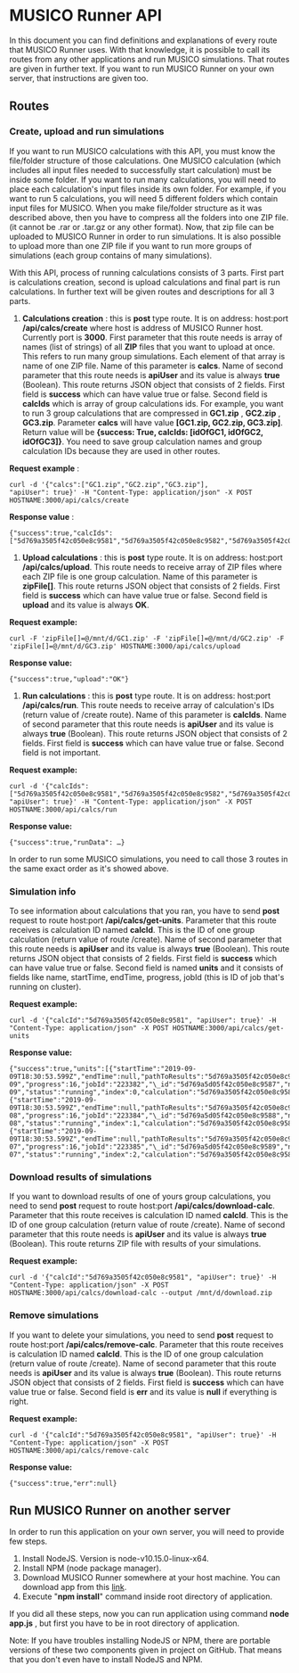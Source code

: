 # MUSICO Runner API

In this document you can find definitions and explanations of every route that MUSICO Runner uses. With that knowledge, it is possible to call its routes from any other applications and run MUSICO simulations. That routes are given in further text. If you want to run MUSICO Runner on your own server, that instructions are given too.

## Routes

### Create, upload and run simulations

If you want to run MUSICO calculations with this API, you must know the file/folder structure of those calculations. One MUSICO calculation (which includes all input files needed to successfully start calculation) must be inside some folder. If you want to run many calculations, you will need to place each calculation's input files inside its own folder. For example, if you want to run 5 calculations, you will need 5 different folders which contain input files for MUSICO. When you make file/folder structure as it was described above, then you have to compress all the folders into one ZIP file. (it cannot be .rar or .tar.gz or any other format). Now, that zip file can be uploaded to MUSICO Runner in order to run simulations. It is also possible to upload more than one ZIP file if you want to run more groups of simulations (each group contains of many simulations).

With this API, process of running calculations consists of 3 parts. First part is calculations creation, second is upload calculations and final part is run calculations. In further text will be given routes and descriptions for all 3 parts.

1. **Calculations creation** : this is **post** type route. It is on address: host:port **/api/calcs/create** where host is address of MUSICO Runner host. Currently port is **3000**. First parameter that this route needs is array of names (list of strings) of all **ZIP** files that you want to upload at once. This refers to run many group simulations. Each element of that array is name of one ZIP file. Name of this parameter is **calcs**. Name of second parameter that this route needs is **apiUser** and its value is always **true** (Boolean). This route returns JSON object that consists of 2 fields. First field is **success** which can have value true or false. Second field is **calcIds** which is array of group calculations ids. For example, you want to run 3 group calculations that are compressed in **GC1.zip** , **GC2.zip** , **GC3.zip**. Parameter **calcs** will have value **[GC1.zip, GC2.zip, GC3.zip]**. Return value will be **{success: True, calcIds: [**idOfGC1, idOfGC2, idOfGC3**]}**. You need to save group calculation names and group calculation IDs because they are used in other routes.

**Request example** :

    curl -d '{"calcs":["GC1.zip","GC2.zip","GC3.zip"], 
    "apiUser": true}' -H "Content-Type: application/json" -X POST HOSTNAME:3000/api/calcs/create    

**Response value** :

    {"success":true,"calcIds":["5d769a3505f42c050e8c9581","5d769a3505f42c050e8c9582","5d769a3505f42c050e8c9583"]}

1. **Upload calculations** : this is **post** type route. It is on address: host:port **/api/calcs/upload**. This route needs to receive array of ZIP files where each ZIP file is one group calculation. Name of this parameter is **zipFile[]**. This route returns JSON object that consists of 2 fields. First field is **success** which can have value true or false. Second field is **upload** and its value is always **OK**.

**Request example:** 

    curl -F 'zipFile[]=@/mnt/d/GC1.zip' -F 'zipFile[]=@/mnt/d/GC2.zip' -F 'zipFile[]=@/mnt/d/GC3.zip' HOSTNAME:3000/api/calcs/upload

**Response value:** 

    {"success":true,"upload":"OK"}

1. **Run calculations** : this is **post** type route. It is on address: host:port **/api/calcs/run**. This route needs to receive array of calculation's IDs (return value of /create route). Name of this parameter is **calcIds**. Name of second parameter that this route needs is **apiUser** and its value is always **true** (Boolean). This route returns JSON object that consists of 2 fields. First field is **success** which can have value true or false. Second field is not important.

**Request example:** 

    curl -d '{"calcIds":["5d769a3505f42c050e8c9581","5d769a3505f42c050e8c9582","5d769a3505f42c050e8c9583"], "apiUser": true}' -H "Content-Type: application/json" -X POST HOSTNAME:3000/api/calcs/run

**Response value:** 

    {"success":true,"runData": …}

In order to run some MUSICO simulations, you need to call those 3 routes in the same exact order as it's showed above.

### Simulation info

To see information about calculations that you ran, you have to send **post** request to route host:port **/api/calcs/get-units**. Parameter that this route receives is calculation ID named **calcId**. This is the ID of one group calculation (return value of route /create). Name of second parameter that this route needs is **apiUser** and its value is always **true** (Boolean). This route returns JSON object that consists of 2 fields. First field is **success** which can have value true or false. Second field is named **units** and it consists of fields like name, startTime, endTime, progress, jobId (this is ID of job that's running on cluster).

**Request example:** 

    curl -d '{"calcId":"5d769a3505f42c050e8c9581", "apiUser": true}' -H "Content-Type: application/json" -X POST HOSTNAME:3000/api/calcs/get-units

**Response value:** 

    {"success":true,"units":[{"startTime":"2019-09-09T18:30:53.599Z","endTime":null,"pathToResults":"5d769a3505f42c050e8c9581/00\_Ca\_1.0e-09","progress":16,"jobId":"223382","\_id":"5d769a5d05f42c050e8c9587","name":"00\_Ca\_1.0e-09","status":"running","index":0,"calculation":"5d769a3505f42c050e8c9581","\_\_v":0},{"startTime":"2019-09-09T18:30:53.599Z","endTime":null,"pathToResults":"5d769a3505f42c050e8c9581/01\_Ca\_1.0e-08","progress":16,"jobId":"223384","\_id":"5d769a5d05f42c050e8c9588","name":"01\_Ca\_1.0e-08","status":"running","index":1,"calculation":"5d769a3505f42c050e8c9581","\_\_v":0},{"startTime":"2019-09-09T18:30:53.599Z","endTime":null,"pathToResults":"5d769a3505f42c050e8c9581/02\_Ca\_1.0e-07","progress":16,"jobId":"223385","\_id":"5d769a5d05f42c050e8c9589","name":"02\_Ca\_1.0e-07","status":"running","index":2,"calculation":"5d769a3505f42c050e8c9581","\_\_v":0}]}

### Download results of simulations

If you want to download results of one of yours group calculations, you need to send **post** request to route host:port **/api/calcs/download-calc**. Parameter that this route receives is calculation ID named **calcId**. This is the ID of one group calculation (return value of route /create). Name of second parameter that this route needs is **apiUser** and its value is always **true** (Boolean). This route returns ZIP file with results of your simulations.

**Request example:** 

    curl -d '{"calcId":"5d769a3505f42c050e8c9581", "apiUser": true}' -H "Content-Type: application/json" -X POST HOSTNAME:3000/api/calcs/download-calc --output /mnt/d/download.zip

### Remove simulations

If you want to delete your simulations, you need to send **post** request to route host:port **/api/calcs/remove-calc**. Parameter that this route receives is calculation ID named **calcId**. This is the ID of one group calculation (return value of route /create). Name of second parameter that this route needs is **apiUser** and its value is always **true** (Boolean). This route returns JSON object that consists of 2 fields. First field is **success** which can have value true or false. Second field is **err** and its value is **null** if everything is right.

**Request example:** 

    curl -d '{"calcId":"5d769a3505f42c050e8c9581", "apiUser": true}' -H "Content-Type: application/json" -X POST HOSTNAME:3000/api/calcs/remove-calc

**Response value:** 

    {"success":true,"err":null}

## Run MUSICO Runner on another server

In order to run this application on your own server, you will need to provide few steps.

1. Install NodeJS. Version is node-v10.15.0-linux-x64.
2. Install NPM (node package manager).
3. Download MUSICO Runner somewhere at your host machine. You can download app from this [link](https://github.com/lazarvasovic/MUSICO-Runner.git).
4. Execute "**npm install**" command inside root directory of application.

If you did all these steps, now you can run application using command **node app.js** , but first you have to be in root directory of application.

Note: If you have troubles installing NodeJS or NPM, there are portable versions of these two components given in project on GitHub. That means that you don't even have to install NodeJS and NPM.
